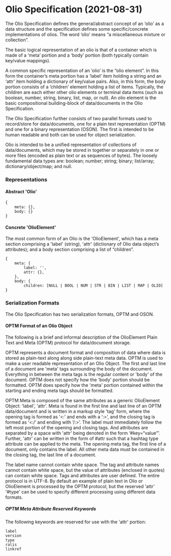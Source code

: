 # Olio Specification (2021-08-31) #

The Olio Specification defines the general/abstract concept of an ‘olio’ as a data structure and the 
specification defines some specific/concrete implementations of olios. The word ‘olio’ means “a
miscellaneous mixture or collection”.

The basic logical representation of an olio is that of a container which is made of a ‘meta’ portion and
a ‘body’ portion (both typically contain key/value mappings). 

A common specific representation of an ‘olio’ is the “olio element”. In this form the container’s meta portion
has a ‘label’ item holding a string and an ‘attr’ item holding a dictionary of key/value pairs. Also, in this form,
the body portion consists of a ‘children’ element holding a list of items. Typically, the children are each either
other olio elements or terminal data items (such as boolean, number, string, binary, list, map, or null). An olio
element is the basic compositional building-block of data/documents in the Olio Specification.

The Olio Specification further consists of two parallel formats used to record/store for data/documents, one for a
plain text representation (OPTM) and one for a binary representation (OSON). The first is intended to be human
readable and both can be used for object serialization. 

Olio is intended to be a unified representation of collections of data/documents, which may be stored in together
or separately in one or more files (encoded as plain text or as sequences of bytes). The loosely fundamental data
types are: boolean; number; string; binary; list/array; dictionary/object/map; and null.


### Representations ###

#### Abstract 'Olio' ####

    {
        meta: {},
        body: {}
    }

#### Concrete 'OlioElement' ####
The most common form of an Olio is the 'OlioElement', which has a meta section comprising a 'label' (string), 'attr' (dictionary of Olio data object’s attributes); and a body section comprising a list of
“children”.

	{
		meta: {
			label: '',
			attr: {},
	  	},
		body: {
			children: [NULL | BOOL | NUM | STR | BIN | LIST | MAP | OLIO]
	}

### Serialization Formats ###
The Olio Specification has two serialization formats, OPTM and OSON.

#### OPTM Format of an Olio Object ####
The following is a brief and informal description of the OlioElement Plain Text and Meta (OPTM) protocol for data/document storage.

OPTM represents a document format and composition of data where data is stored as plain-text along along side plain-text meta data. OPTM is used to make a user readable representation of an Olio Object. The first and last line of a document are 'meta' tags surrounding the body of the document. Everything in between the meta tags is the regular content or 'body' of the document. OPTM does not specify how the 'body' portion should be formatted. OPTM does specify how the 'meta' portion contained within the starting and ending meta tags should be formatted.

OPTM Meta is composed of the same attributes as a generic OlioElement Object: 'label', 'attr'. Meta is found in the first line and last line of an OPTM data/document and is written in a markup style 'tag' form, where the opening tag is formed as ‘<:’ and ends with a ‘:>’, and the closing tag is formed as ‘<:/‘ and ending with ‘/:>’. The label must immediately follow the left most portion of the opening and closing tags. And attributes are separated by a space with 'attr' being denoted in the form ‘#key=“value”’. Further, 'attr' can be written in the form of #attr such that a hashtag type attribute can be applied to the meta. The opening meta tag, the first line of a document, only contains the label. All other meta data must be contained in the closing tag, the last line of a document. 

The label name cannot contain white space. The tag and attribute names cannot contain white space, but the value of attributes (enclosed in quotes) can contain white space. Tags and attributes are user defined. The entire protocol is in UTF-8. By default an example of plain text in Olio or OlioElement is processed by the OPTM protocol, but the reserved 'attr' '#type' can be used to specify different processing using different data formats.

##### OPTM Meta Attribute Reserved Keywords #####
The following keywords are reserved for use with the 'attr' portion:

	label	
	version	
	type
	ralis
	linkref	



